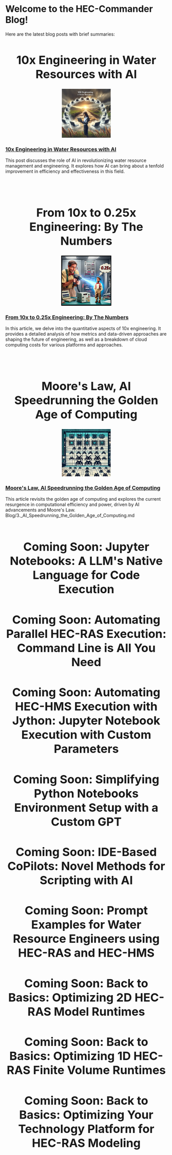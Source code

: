 # Welcome to the HEC-Commander Blog!

Here are the latest blog posts with brief summaries:



<h1 align="center" style="font-weight:bold; font-size: 36px;"> 10x Engineering in Water Resources with AI</h1>

<p align="center">
  <img src="img/10xinWRE-AI-1.png" width=30%>
</p>

### [10x Engineering in Water Resources with AI](https://github.com/billk-FM/HEC-Commander/tree/main/Blog/1.%2010x%20Engineering%20in%20Water%20Resources%20with%20AI.md)
This post discusses the role of AI in revolutionizing water resource management and engineering. It explores how AI can bring about a tenfold improvement in efficiency and effectiveness in this field.

<br></br>

<h1 align="center" style="font-weight:bold; font-size: 36px;"> From 10x to 0.25x Engineering: By The Numbers</h1>

<p align="center">
  <img src="img/10xto0.25x.png" alt="10xto0.25x" style="border: 2px solid black; width: 30%;"/>
</p>

### [From 10x to 0.25x Engineering: By The Numbers](https://github.com/billk-FM/HEC-Commander/tree/main/Blog/2.%2010XEngineering_By_The_Numbers.md)
In this article, we delve into the quantitative aspects of 10x engineering. It provides a detailed analysis of how metrics and data-driven approaches are shaping the future of engineering, as well as a breakdown of cloud computing costs for various platforms and approaches. 

<br></br>

<h1 align="center" style="font-weight:bold; font-size: 36px;">Moore's Law, AI Speedrunning the Golden Age of Computing</h1>


<p align="center">
  <img src="img/MooresLawSpaceCommanders.png" width=30%>
</p>

### [Moore's Law, AI Speedrunning the Golden Age of Computing](https://github.com/billk-FM/HEC-Commander/tree/main/Blog/3._AI_Speedrunning_the_Golden_Age_of_Computing.md)
This article revisits the golden age of computing and explores the current resurgence in computational efficiency and power, driven by AI advancements and Moore's Law. 
Blog/3._AI_Speedrunning_the_Golden_Age_of_Computing.md
<br></br>

<h1 align="center" style="font-weight:bold; font-size: 36px;"> Coming Soon: Jupyter Notebooks: A LLM's Native Language for Code Execution</h1>

<h1 align="center" style="font-weight:bold; font-size: 36px;"> Coming Soon: Automating Parallel HEC-RAS Execution: Command Line is All You Need</h1>

<h1 align="center" style="font-weight:bold; font-size: 36px;"> Coming Soon: Automating HEC-HMS Execution with Jython: Jupyter Notebook Execution with Custom Parameters</h1>

<h1 align="center" style="font-weight:bold; font-size: 36px;"> Coming Soon: Simplifying Python Notebooks Environment Setup with a Custom GPT</h1>

<h1 align="center" style="font-weight:bold; font-size: 36px;"> Coming Soon: IDE-Based CoPilots: Novel Methods for Scripting with AI</h1>

<h1 align="center" style="font-weight:bold; font-size: 36px;"> Coming Soon: Prompt Examples for Water Resource Engineers using HEC-RAS and HEC-HMS</h1>

<h1 align="center" style="font-weight:bold; font-size: 36px;"> Coming Soon: Back to Basics: Optimizing 2D HEC-RAS Model Runtimes</h1>

<h1 align="center" style="font-weight:bold; font-size: 36px;"> Coming Soon: Back to Basics: Optimizing 1D HEC-RAS Finite Volume Runtimes</h1>

<h1 align="center" style="font-weight:bold; font-size: 36px;"> Coming Soon: Back to Basics: Optimizing Your Technology Platform for HEC-RAS Modeling</h1>



